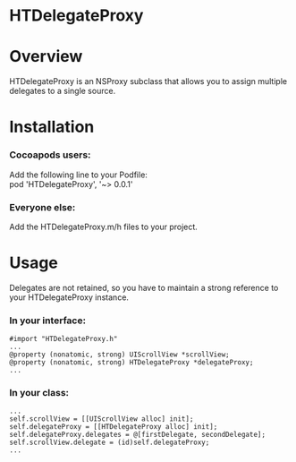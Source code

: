 HTDelegateProxy
===============

# Overview

HTDelegateProxy is an NSProxy subclass that allows you to assign multiple delegates to a single source.

# Installation

### Cocoapods users:
Add the following line to your Podfile: <br/>
pod 'HTDelegateProxy', '~> 0.0.1'

### Everyone else:
Add the HTDelegateProxy.m/h files to your project.

# Usage

Delegates are not retained, so you have to maintain a strong reference to your HTDelegateProxy instance. <br/>
### In your interface: <br/>
    
    #import "HTDelegateProxy.h"
    ...
    @property (nonatomic, strong) UIScrollView *scrollView;
    @property (nonatomic, strong) HTDelegateProxy *delegateProxy;
    ...

### In your class:

    ...
    self.scrollView = [[UIScrollView alloc] init];
    self.delegateProxy = [[HTDelegateProxy alloc] init];
    self.delegateProxy.delegates = @[firstDelegate, secondDelegate];
    self.scrollView.delegate = (id)self.delegateProxy;
    ...


    